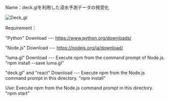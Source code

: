 Name：deck.glを利用した浸水予測データの視覚化

![Deck_gl](https://user-images.githubusercontent.com/56100888/86148877-287b0380-bb36-11ea-9711-46a970a18c72.png)

Requirement：

"Python"
Download --- https://www.python.org/downloads/

"Node.js"
Download --- https://nodejs.org/ja/download/

"luma.gl" 
Download ---
Execute npm from the command prompt of Node.js.
"npm install --save luma.gl"

"deck.gl" and "react"
Download ---
Execute npm from the Node.js command prompt in this directory.
"npm install"

Use:
Execute npm from the Node.js command prompt in this directory.
"npm start"